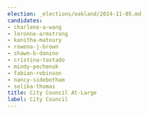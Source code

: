 ```yaml
---
election: _elections/oakland/2024-11-05.md
candidates:
- charlene-a-wang
- leronne-armstrong
- kanitha-matoury
- rowena-j-brown
- shawn-b-danino
- cristina-tostado
- mindy-pechenuk
- fabian-robinson
- nancy-sidebotham
- selika-thomas
title: City Council At-Large
label: City Council
---
```

